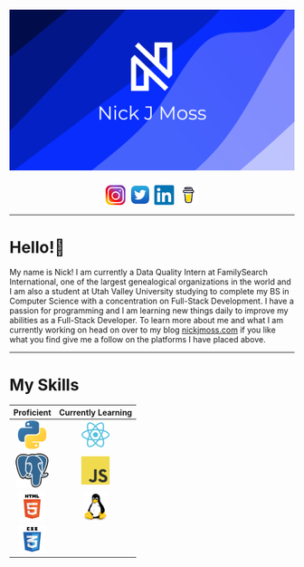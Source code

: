 # [![nick j moss header](icons/banner.png)](https://nickjmoss.netlify.app)
<p align='center'>
  <a href='https://www.instagram.com/nick_moss12/'><img height= '35' src='icons/insta-logo.png' target='blank'></a>&nbsp;
  <a href='https://twitter.com/_nickjmoss'><img height= '36' src='icons/twitter-logo.png'></a>&nbsp;
  <a href='https://www.linkedin.com/in/nick-moss-42816019b/'><img height= '35' src='icons/linkedin-logo.png'></a>&nbsp;
  <a href='https://www.buymeacoffee.com/nickjmoss'><img height= '35' src='icons/buymeacoffee.png'></a>
</p>

---

# Hello!👋

My name is Nick! I am currently a Data Quality Intern at FamilySearch International, one of the largest genealogical organizations in the world and I am also a student at Utah Valley University studying to complete my BS in Computer Science with a concentration on Full-Stack Development. I have a passion for programming
and I am learning new things daily to improve my abilities as a Full-Stack Developer. To learn more about me and what I am currently working on head
on over to my blog [nickjmoss.com](https://nickjmoss.netlify.app/) if you like what you find give me a follow on the platforms I have placed above.

---

# My Skills
|Proficient|Currently Learning|
|:-:|:-:|
|<img src='icons/python-logo.png' height='50'>|<img src='icons/react-logo.png' height = '50'>
|<img src='icons/postgres-logo.png' height = '60'>|<img src='icons/js-logo.png' height = '50'>
|<img src='icons/html-logo.png' height = '50'>|<img src='icons/linux-logo.png' height = '50'>
|<img src='icons/css-logo.png' height = '50'>|






<!--
**nickjmoss/nickjmoss** is a ✨ _special_ ✨ repository because its `README.md` (this file) appears on your GitHub profile.

Here are some ideas to get you started:

- 🔭 I’m currently working on ...
- 🌱 I’m currently learning ...
- 👯 I’m looking to collaborate on ...
- 🤔 I’m looking for help with ...
- 💬 Ask me about ...
- 📫 How to reach me: ...
- 😄 Pronouns: ...
- ⚡ Fun fact: ...
-->
